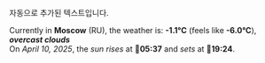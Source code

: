 
자동으로 추가된 텍스트입니다.

<!--START_SECTION:weather:moscow-->
Currently in **Moscow** (RU), the weather is: **-1.1°C** (feels like **-6.0°C**), ***overcast clouds***<br/>
On *April 10, 2025*, the *sun rises* at 🌅**05:37** and *sets* at 🌇**19:24**.
<!--END_SECTION:weather-->
